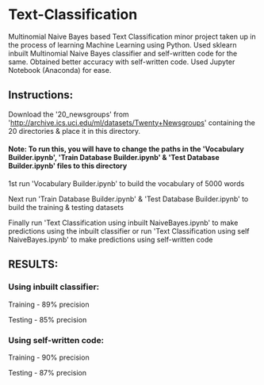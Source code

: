 # Text-Classification

Multinomial Naive Bayes based Text Classification minor project taken up in the process of learning Machine Learning using Python. Used sklearn inbuilt Multinomial Naive Bayes classifier and self-written code for the same. Obtained better accuracy with self-written code. Used Jupyter Notebook (Anaconda) for ease.

## Instructions:

Download the '20_newsgroups' from 'http://archive.ics.uci.edu/ml/datasets/Twenty+Newsgroups' containing the 20 directories & place it in this directory.

#### Note: To run this, you will have to change the paths in the 'Vocabulary Builder.ipynb', 'Train Database Builder.ipynb' & 'Test Database Builder.ipynb' files to this directory

1st run 'Vocabulary Builder.ipynb' to build the vocabulary of 5000 words

Next run 'Train Database Builder.ipynb' & 'Test Database Builder.ipynb' to build the training & testing datasets

Finally run 'Text Classification using inbuilt NaiveBayes.ipynb' to make predictions using the inbuilt classifier
or run 'Text Classification using self NaiveBayes.ipynb' to make predictions using self-written code



## RESULTS:

### Using inbuilt classifier:

Training - 89% precision

Testing - 85% precision

### Using self-written code:

Training - 90% precision

Testing - 87% precision
